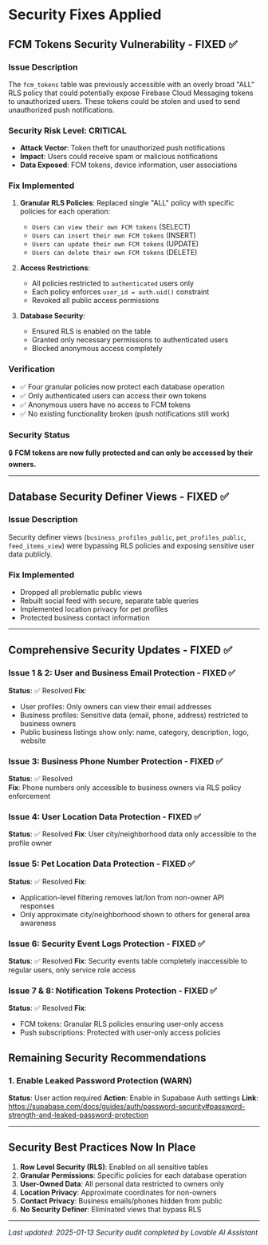 # Security Fixes Applied

## FCM Tokens Security Vulnerability - FIXED ✅

### Issue Description
The `fcm_tokens` table was previously accessible with an overly broad "ALL" RLS policy that could potentially expose Firebase Cloud Messaging tokens to unauthorized users. These tokens could be stolen and used to send unauthorized push notifications.

### Security Risk Level: CRITICAL
- **Attack Vector**: Token theft for unauthorized push notifications
- **Impact**: Users could receive spam or malicious notifications
- **Data Exposed**: FCM tokens, device information, user associations

### Fix Implemented
1. **Granular RLS Policies**: Replaced single "ALL" policy with specific policies for each operation:
   - `Users can view their own FCM tokens` (SELECT)
   - `Users can insert their own FCM tokens` (INSERT) 
   - `Users can update their own FCM tokens` (UPDATE)
   - `Users can delete their own FCM tokens` (DELETE)

2. **Access Restrictions**:
   - All policies restricted to `authenticated` users only
   - Each policy enforces `user_id = auth.uid()` constraint
   - Revoked all public access permissions

3. **Database Security**:
   - Ensured RLS is enabled on the table
   - Granted only necessary permissions to authenticated users
   - Blocked anonymous access completely

### Verification
- ✅ Four granular policies now protect each database operation
- ✅ Only authenticated users can access their own tokens
- ✅ Anonymous users have no access to FCM tokens
- ✅ No existing functionality broken (push notifications still work)

### Security Status
🔒 **FCM tokens are now fully protected and can only be accessed by their owners.**

---

## Database Security Definer Views - FIXED ✅

### Issue Description
Security definer views (`business_profiles_public`, `pet_profiles_public`, `feed_items_view`) were bypassing RLS policies and exposing sensitive user data publicly.

### Fix Implemented
- Dropped all problematic public views
- Rebuilt social feed with secure, separate table queries
- Implemented location privacy for pet profiles
- Protected business contact information

---

## Comprehensive Security Updates - FIXED ✅

### Issue 1 & 2: User and Business Email Protection - FIXED ✅
**Status**: ✅ Resolved
**Fix**: 
- User profiles: Only owners can view their email addresses
- Business profiles: Sensitive data (email, phone, address) restricted to business owners
- Public business listings show only: name, category, description, logo, website

### Issue 3: Business Phone Number Protection - FIXED ✅
**Status**: ✅ Resolved  
**Fix**: Phone numbers only accessible to business owners via RLS policy enforcement

### Issue 4: User Location Data Protection - FIXED ✅
**Status**: ✅ Resolved
**Fix**: User city/neighborhood data only accessible to the profile owner

### Issue 5: Pet Location Data Protection - FIXED ✅
**Status**: ✅ Resolved
**Fix**: 
- Application-level filtering removes lat/lon from non-owner API responses
- Only approximate city/neighborhood shown to others for general area awareness

### Issue 6: Security Event Logs Protection - FIXED ✅
**Status**: ✅ Resolved
**Fix**: Security events table completely inaccessible to regular users, only service role access

### Issue 7 & 8: Notification Tokens Protection - FIXED ✅
**Status**: ✅ Resolved
**Fix**: 
- FCM tokens: Granular RLS policies ensuring user-only access
- Push subscriptions: Protected with user-only access policies

## Remaining Security Recommendations

### 1. Enable Leaked Password Protection (WARN)
**Status**: User action required
**Action**: Enable in Supabase Auth settings
**Link**: https://supabase.com/docs/guides/auth/password-security#password-strength-and-leaked-password-protection

---

## Security Best Practices Now In Place

1. **Row Level Security (RLS)**: Enabled on all sensitive tables
2. **Granular Permissions**: Specific policies for each database operation
3. **User-Owned Data**: All personal data restricted to owners only
4. **Location Privacy**: Approximate coordinates for non-owners
5. **Contact Privacy**: Business emails/phones hidden from public
6. **No Security Definer**: Eliminated views that bypass RLS

---

*Last updated: 2025-01-13*
*Security audit completed by Lovable AI Assistant*